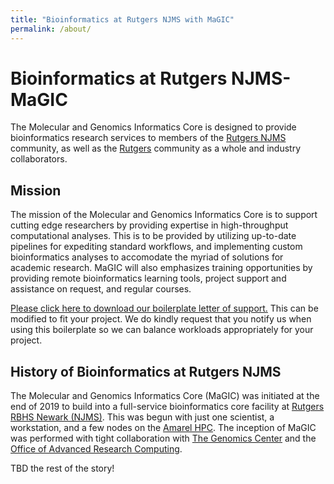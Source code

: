 ```yaml
---
title: "Bioinformatics at Rutgers NJMS with MaGIC"
permalink: /about/
---
```

# Bioinformatics at Rutgers NJMS- MaGIC
The Molecular and Genomics Informatics Core is designed to provide bioinformatics research services to members of the [Rutgers NJMS](http://njms.rutgers.edu/) community, as well as the [Rutgers](https://www.rutgers.edu/) community as a whole and industry collaborators. 

## Mission
The mission of the Molecular and Genomics Informatics Core is to support cutting edge researchers by providing expertise in high-throughput computational analyses. This is to be provided by utilizing up-to-date pipelines for expediting standard workflows, and implementing custom bioinformatics analyses to accomodate the myriad of solutions for academic research. MaGIC will also emphasizes training opportunities by providing remote bioinformatics learning tools, project support and assistance on request, and regular courses. 

[Please click here to download our boilerplate letter of support.](/assets/downloads/boilerplate_letter_of_support.docx)
This can be modified to fit your project. We do kindly request that you notify us when using this boilerplate so we can balance workloads appropriately for your project. 

## History of Bioinformatics at Rutgers NJMS
The Molecular and Genomics Informatics Core (MaGIC) was initiated at the end of 2019 to build into a full-service bioinformatics core facility at [Rutgers RBHS Newark (NJMS)](http://njms.rutgers.edu/). This was begun with just one scientist, a workstation, and a few nodes on the [Amarel HPC](https://oarc.rutgers.edu/amarel/). The inception of MaGIC was performed with tight collaboration with [The Genomics Center](http://research.njms.rutgers.edu/genomics/) and the [Office of Advanced Research Computing](https://oarc.rutgers.edu/). 

TBD the rest of the story!